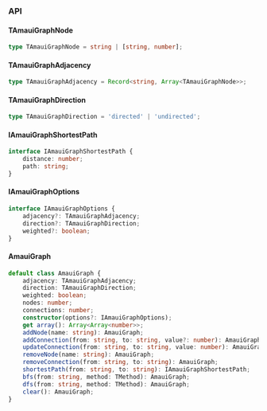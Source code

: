 

### API

#### TAmauiGraphNode

```ts
type TAmauiGraphNode = string | [string, number];
```

#### TAmauiGraphAdjacency

```ts
type TAmauiGraphAdjacency = Record<string, Array<TAmauiGraphNode>>;
```

#### TAmauiGraphDirection

```ts
type TAmauiGraphDirection = 'directed' | 'undirected';
```

#### IAmauiGraphShortestPath

```ts
interface IAmauiGraphShortestPath {
    distance: number;
    path: string;
}
```

#### IAmauiGraphOptions

```ts
interface IAmauiGraphOptions {
    adjacency?: TAmauiGraphAdjacency;
    direction?: TAmauiGraphDirection;
    weighted?: boolean;
}
```

#### AmauiGraph

```ts
default class AmauiGraph {
    adjacency: TAmauiGraphAdjacency;
    direction: TAmauiGraphDirection;
    weighted: boolean;
    nodes: number;
    connections: number;
    constructor(options?: IAmauiGraphOptions);
    get array(): Array<Array<number>>;
    addNode(name: string): AmauiGraph;
    addConnection(from: string, to: string, value?: number): AmauiGraph;
    updateConnection(from: string, to: string, value: number): AmauiGraph;
    removeNode(name: string): AmauiGraph;
    removeConnection(from: string, to: string): AmauiGraph;
    shortestPath(from: string, to: string): IAmauiGraphShortestPath;
    bfs(from: string, method: TMethod): AmauiGraph;
    dfs(from: string, method: TMethod): AmauiGraph;
    clear(): AmauiGraph;
}
```

